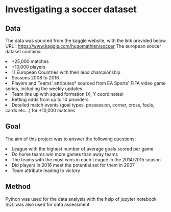 # Investigating a soccer dataset
## Data
The data was sourced from the kaggle website, with the link provided below <br>
URL : https://www.kaggle.com/hugomathien/soccer
The european soccer dataset contains:
<li>+25,000 matches</li>
<li>+10,000 players</li>
<li>11 European Countries with their lead championship</li>
<li>Seasons 2008 to 2016</li>
<li>Players and Teams' attributes* sourced from EA Sports' FIFA video game series, including the weekly updates</li>
<li>Team line up with squad formation (X, Y coordinates)</li>
<li>Betting odds from up to 10 providers</li>
<li>Detailed match events (goal types, possession, corner, cross, fouls, cards etc…) for +10,000 matches</li>

## Goal
The aim of this project was to answer the following questions:
<li>League with the highest number of average goals scored per game</li>
<li>Do home teams win more games than away teams</li>
<li>The teams with the most wins in each League in the 2014/2015 season</li>
<li>Did players in 2016 meet the potential set for them in 2007</li>
<li>Team attribute leading to victory</li>

## Method
Python was used for the data analysis with the help of jupyter notebook <br>
SQL was also used for data assessment
